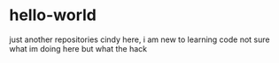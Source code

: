 # hello-world
just another repositories
cindy here, i am new to learning code
not sure what im doing here but what the hack
